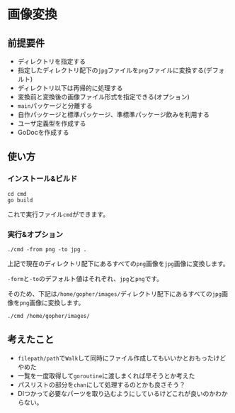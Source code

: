 <!-- vim: set fileencoding=utf-8 : -->

# 画像変換
## 前提要件
- ディレクトリを指定する
- 指定したディレクトリ配下の`jpg`ファイルを`png`ファイルに変換する(デフォルト)
- ディレクトリ以下は再帰的に処理する
- 変換前と変換後の画像ファイル形式を指定できる(オプション)
- `main`パッケージと分離する
- 自作パッケージと標準パッケージ、準標準パッケージ飲みを利用する
- ユーザ定義型を作成する
- GoDocを作成する

## 使い方
### インストール&ビルド
```
cd cmd
go build
```
これで実行ファイル`cmd`ができます。

### 実行&オプション
```
./cmd -from png -to jpg .
```
上記で現在のディレクトリ配下にあるすべての`png`画像を`jpg`画像に変換します。

`-form`と`-to`のデフォルト値はそれぞれ、`jpg`と`png`です。

そのため、下記は`/home/gopher/images/`ディレクトリ配下にあるすべての`jpg`画像を`png`画像に変換します。
```
./cmd /home/gopher/images/
```

## 考えたこと
- `filepath/path`で`Walk`して同時にファイル作成してもいいかとおもったけどやめた
 - 一覧を一度取得して`goroutine`に渡しまくれば早そうとか考えた
 - パスリストの部分を`chan`にして処理するのとかも良さそう？
- DIつかって必要なパーツを取り込むようにしているけどこれが良いのかわからない。

